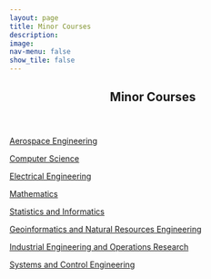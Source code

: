 ```yaml
---
layout: page
title: Minor Courses
description: 
image: 
nav-menu: false
show_tile: false
---
```


<!-- Main -->
<div id="main" class="alt">

<!-- One -->
<section id="one">
	<div class="inner">
		<header class="major">
			<h2>Minor Courses</h2>
		</header>

<!-- Content -->
<p><a href="minor/aelist.html">Aerospace Engineering</a></p>
		
<!--p><a href="minor/bblist.html">Biosciences and Bioengineering</a></p>
		
<p><a href="minor/cllist.html">Chemical Engineering</a></p>
		
<p><a href="minor/chlist.html">Chemistry</a></p-->
    
<p><a href="minor/cslist.html">Computer Science</a></p>

<p><a href="minor/eelist.html">Electrical Engineering</a></p>
		
<p><a href="minor/malist.html">Mathematics</a></p>
		
<p><a href="minor/silist.html">Statistics and Informatics</a></p>
		
<!--p><a href="minor/melist.html">Mechanical Engineering</a></p>
		
<p><a href="minor/mmlist.html">Metallurgical Engineering and Materials Science</a></p-->
		
<p><a href="minor/gnrlist.html">Geoinformatics and Natural Resources Engineering</a></p>
		
<p><a href="minor/ielist.html">Industrial Engineering and Operations Research</a></p>
		
<p><a href="minor/sclist.html">Systems and Control Engineering</a></p>
